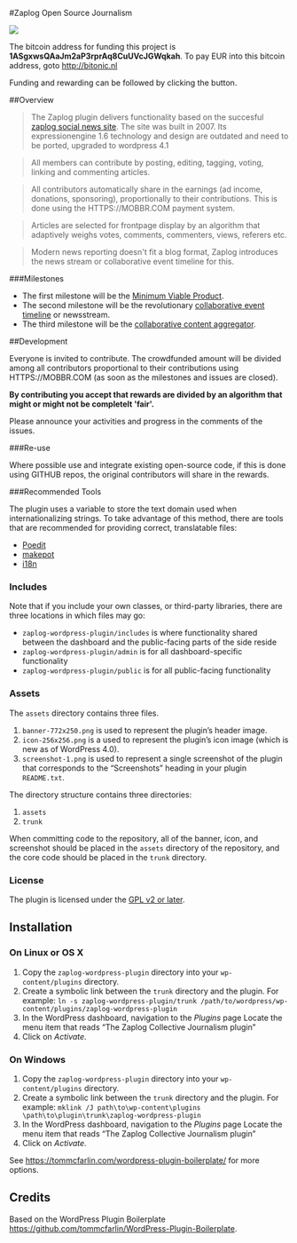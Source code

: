 #Zaplog Open Source Journalism

<a href="https://mobbr.com/#/task/aHR0cHM6Ly9naXRodWIuY29tL3BhdHJpY2tzYXZhbGxlL3phcGxvZy13b3JkcHJlc3MtcGx1Z2luL21pbGVzdG9uZXMvTWluaW11bSUyMHZpYWJsZSUyMHByb2R1Y3Q="><img src="https://api.mobbr.com/button/eb342f159522ccde16500ce9abc34391/medium"/></a>

The bitcoin address for funding this project is <b>1ASgxwsQAaJm2aP3rprAq8CuUVcJGWqkah</b>. To pay EUR into this bitcoin address, goto http://bitonic.nl  

Funding and rewarding can be followed by clicking the button.

##Overview

> The Zaplog plugin delivers functionality based on the succesful <a href="http://zaplog.nl">zaplog social news site</a>. The site was built in 2007. Its expressionengine 1.6 technology and design are outdated and need to be ported, upgraded to wordpress 4.1

> All members can contribute by posting, editing, tagging, voting, linking and commenting articles. 

> All contributors automatically share in the earnings (ad income, donations, sponsoring), proportionally to their contributions. This is done using the HTTPS://MOBBR.COM payment system. 

> Articles are selected for frontpage display by an algorithm that adaptively weighs votes, comments, commenters, views, referers etc.

> Modern news reporting doesn't fit a blog format, Zaplog introduces the news stream or collaborative event timeline for this.

###Milestones

- The first milestone will be the <a href="https://github.com/patricksavalle/zaplog-wordpress-plugin/milestones/Minimum%20viable%20product">Minimum Viable Product</a>. 
- The second milestone will be the revolutionary <a href="https://github.com/patricksavalle/zaplog-wordpress-plugin/milestones/Event%20timelines">collaborative event timeline</a> or newsstream.
- The third milestone will be the <a href="https://github.com/patricksavalle/zaplog-wordpress-plugin/milestones/RSS%20aggregator">collaborative content aggregator</a>.

##Development

Everyone is invited to contribute. The crowdfunded amount will be divided among all contributors proportional to their contributions using HTTPS://MOBBR.COM (as soon as the milestones and issues are closed).

<b>By contributing you accept that rewards are divided by an algorithm that might or might not be completelt 'fair'.</b>

Please announce your activities and progress in the comments of the issues.

###Re-use

Where possible use and integrate existing open-source code, if this is done using GITHUB repos, the original contributors will share in the rewards.

###Recommended Tools

The plugin uses a variable to store the text domain used when internationalizing strings. To take advantage of this method, there are tools that are recommended for providing correct, translatable files:

* [Poedit](http://www.poedit.net/)
* [makepot](http://i18n.svn.wordpress.org/tools/trunk/)
* [i18n](https://github.com/grappler/i18n)

### Includes

Note that if you include your own classes, or third-party libraries, there are three locations in which files may go:

* `zaplog-wordpress-plugin/includes` is where functionality shared between the dashboard and the public-facing parts of the side reside
* `zaplog-wordpress-plugin/admin` is for all dashboard-specific functionality
* `zaplog-wordpress-plugin/public` is for all public-facing functionality

### Assets

The `assets` directory contains three files.

1. `banner-772x250.png` is used to represent the plugin’s header image.
2. `icon-256x256.png` is a used to represent the plugin’s icon image (which is new as of WordPress 4.0).
3. `screenshot-1.png` is used to represent a single screenshot of the plugin that corresponds to the “Screenshots” heading in your plugin `README.txt`.

The directory structure contains three directories:

1. `assets`
2. `trunk`

When committing code to the repository, all of the banner, icon, and screenshot should be placed in the `assets` directory of the repository, and the core code should be placed in the `trunk` directory.

### License

The plugin is licensed under the <a href="https://github.com/patricksavalle/zaplog-wordpress-plugin/blob/master/zaplog/trunk/LICENSE.txt">GPL v2 or later</a>.

## Installation

### On Linux or OS X

1. Copy the `zaplog-wordpress-plugin` directory into your `wp-content/plugins` directory.
2. Create a symbolic link between the `trunk` directory and the plugin. For example: `ln -s zaplog-wordpress-plugin/trunk /path/to/wordpress/wp-content/plugins/zaplog-wordpress-plugin`
3. In the WordPress dashboard, navigation to the *Plugins* page
Locate the menu item that reads “The Zaplog Collective Journalism plugin”
4. Click on *Activate.*

### On Windows

1. Copy the `zaplog-wordpress-plugin` directory into your `wp-content/plugins` directory.
2. Create a symbolic link between the `trunk` directory and the plugin. For example: `mklink /J path\to\wp-content\plugins \path\to\plugin\trunk\zaplog-wordpress-plugin`
3. In the WordPress dashboard, navigation to the *Plugins* page
Locate the menu item that reads “The Zaplog Collective Journalism plugin”
4. Click on *Activate.*

See https://tommcfarlin.com/wordpress-plugin-boilerplate/ for more options. 

## Credits

Based on the WordPress Plugin Boilerplate https://github.com/tommcfarlin/WordPress-Plugin-Boilerplate.